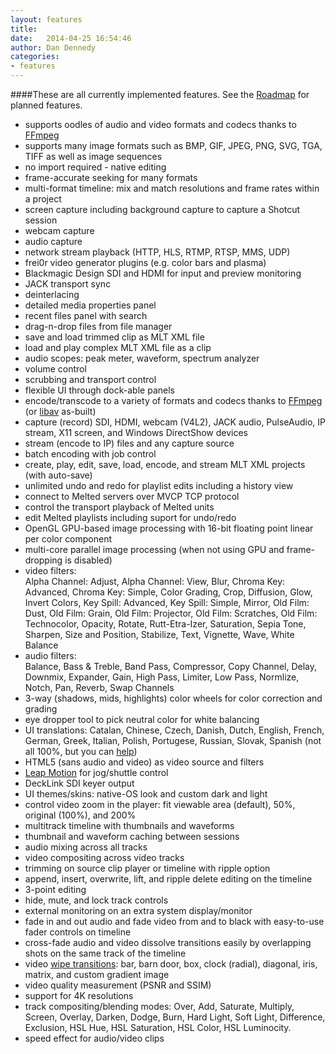 ```yaml
---
layout: features
title:  
date:   2014-04-25 16:54:46
author: Dan Dennedy
categories:
- features
---
```


####These are all currently implemented features. See the [Roadmap]() for planned features.

-   supports oodles of audio and video formats and codecs thanks to
    [FFmpeg](http://www.ffmpeg.org/general.html)
-   supports many image formats such as BMP, GIF, JPEG, PNG, SVG, TGA,
    TIFF as well as image sequences
-   no import required - native editing
-   frame-accurate seeking for many formats
-   multi-format timeline: mix and match resolutions and frame rates
    within a project
-   screen capture including background capture to capture a Shotcut
    session
-   webcam capture
-   audio capture
-   network stream playback (HTTP, HLS, RTMP, RTSP, MMS, UDP)
-   frei0r video generator plugins (e.g. color bars and plasma)
-   Blackmagic Design SDI and HDMI for input and preview monitoring
-   JACK transport sync
-   deinterlacing
-   detailed media properties panel
-   recent files panel with search
-   drag-n-drop files from file manager
-   save and load trimmed clip as MLT XML file
-   load and play complex MLT XML file as a clip
-   audio scopes: peak meter, waveform, spectrum analyzer
-   volume control
-   scrubbing and transport control
-   flexible UI through dock-able panels
-   encode/transcode to a variety of formats and codecs thanks to
    [FFmpeg](http://www.ffmpeg.org/general.html) (or
    [libav](http://www.libav.org/general.html) as-built)
-   capture (record) SDI, HDMI, webcam (V4L2), JACK audio, PulseAudio,
    IP stream, X11 screen, and Windows DirectShow devices
-   stream (encode to IP) files and any capture source
-   batch encoding with job control
-   create, play, edit, save, load, encode, and stream MLT XML projects
    (with auto-save)
-   unlimited undo and redo for playlist edits including a history view
-   connect to Melted servers over MVCP TCP protocol
-   control the transport playback of Melted units
-   edit Melted playlists including suport for undo/redo
-   OpenGL GPU-based image processing with 16-bit floating point linear
    per color component
-   multi-core parallel image processing (when not using GPU and
    frame-dropping is disabled)
-   video filters:<br />Alpha Channel: Adjust, Alpha Channel:
    View, Blur, Chroma Key: Advanced, Chroma Key: Simple, Color Grading,
    Crop, Diffusion, Glow, Invert Colors, Key Spill: Advanced, Key
    Spill: Simple, Mirror, Old Film: Dust, Old Film: Grain, Old Film:
    Projector, Old Film: Scratches, Old Film: Technocolor, Opacity,
    Rotate, Rutt-Etra-Izer, Saturation, Sepia Tone, Sharpen, Size and
    Position, Stabilize, Text, Vignette, Wave, White Balance
-   audio filters:<br />Balance, Bass & Treble, Band Pass,
    Compressor, Copy Channel, Delay, Downmix, Expander, Gain, High Pass,
    Limiter, Low Pass, Normlize, Notch, Pan, Reverb, Swap Channels
-   3-way (shadows, mids, highlights) color wheels for color correction
    and grading
-   eye dropper tool to pick neutral color for white balancing
-   UI translations: Catalan, Chinese, Czech, Danish, Dutch, English,
    French, German, Greek, Italian, Polish, Portugese, Russian, Slovak,
    Spanish (not all 100%, but you can
    [help](https://www.transifex.com/projects/p/shotcut/))
-   HTML5 (sans audio and video) as video source and filters
-   [Leap Motion](http://www.leapmotion.com/) for jog/shuttle control
-   DeckLink SDI keyer output
-   UI themes/skins: native-OS look and custom dark and light
-   control video zoom in the player: fit viewable area (default), 50%,
    original (100%), and 200%
-   multitrack timeline with thumbnails and waveforms
-   thumbnail and waveform caching between sessions
-   audio mixing across all tracks
-   video compositing across video tracks
-   trimming on source clip player or timeline with ripple option
-   append, insert, overwrite, lift, and ripple delete editing on the
    timeline
-   3-point editing
-   hide, mute, and lock track controls
-   external monitoring on an extra system display/monitor
-   fade in and out audio and fade video from and to black with
    easy-to-use fader controls on timeline
-   cross-fade audio and video dissolve transitions easily by
    overlapping shots on the same track of the timeline
-   video [wipe
    transitions](http://en.wikipedia.org/wiki/Wipe_(transition)): bar,
    barn door, box, clock (radial), diagonal, iris, matrix, and custom
    gradient image
-   video quality measurement (PSNR and SSIM)
-   support for 4K resolutions
-   track compositing/blending modes: Over, Add, Saturate, Multiply,
    Screen, Overlay, Darken, Dodge, Burn, Hard Light, Soft Light,
    Difference, Exclusion, HSL Hue, HSL Saturation, HSL Color,
    HSL Luminocity.
-   speed effect for audio/video clips

<script type="text/javascript"> </script> <script
type="text/javascript"
src="//pagead2.googlesyndication.com/pagead/show\_ads.js">
</script>

